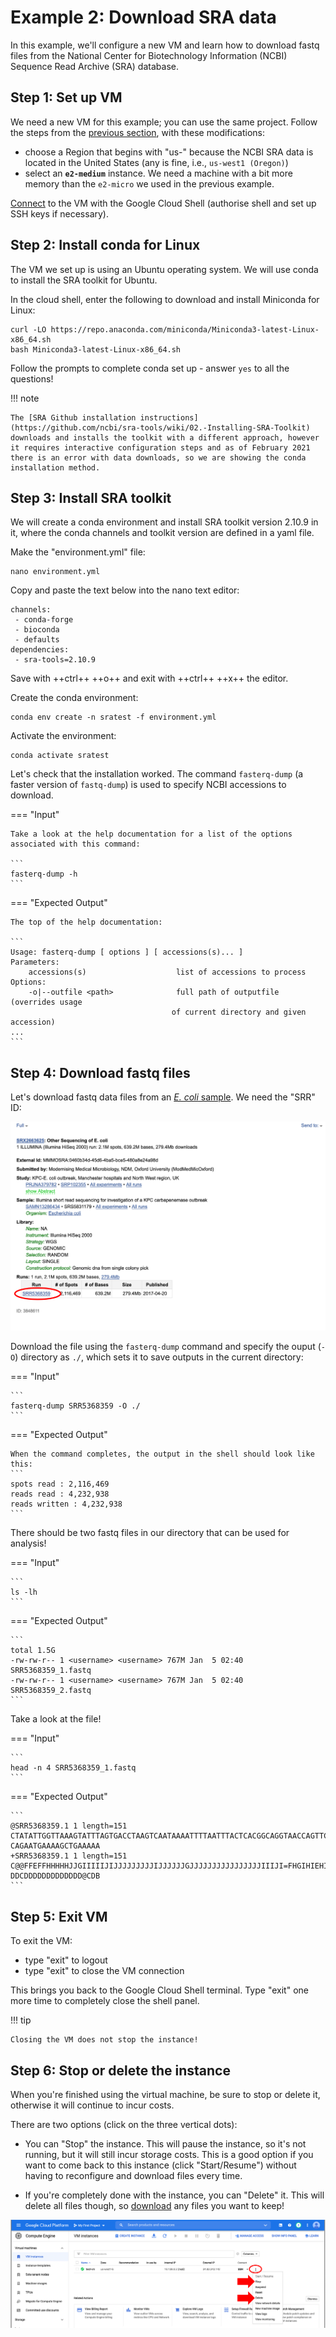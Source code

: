 # Example 2: Download SRA data

In this example, we'll configure a new VM and learn how to download fastq files from the National Center for Biotechnology Information (NCBI) Sequence Read Archive (SRA) database.

## Step 1: Set up VM

We need a new VM for this example; you can use the same project. Follow the steps from the [previous section](./gcp2.md), with these modifications:

- choose a Region that begins with "us-" because the NCBI SRA data is located in the United States (any is fine, i.e., `us-west1 (Oregon)`)
- select an **`e2-medium`** instance. We need a machine with a bit more memory than the `e2-micro` we used in the previous example.

[Connect](./gcp2.md) to the VM with the Google Cloud Shell (authorise shell and set up SSH keys if necessary).

## Step 2: Install conda for Linux

The VM we set up is using an Ubuntu operating system. We will use conda to install the SRA toolkit for Ubuntu.

In the cloud shell, enter the following to download and install Miniconda for Linux:

```
curl -LO https://repo.anaconda.com/miniconda/Miniconda3-latest-Linux-x86_64.sh
bash Miniconda3-latest-Linux-x86_64.sh
```

Follow the prompts to complete conda set up - answer `yes` to all the questions!

!!! note

    The [SRA Github installation instructions](https://github.com/ncbi/sra-tools/wiki/02.-Installing-SRA-Toolkit) downloads and installs the toolkit with a different approach, however it requires interactive configuration steps and as of February 2021 there is an error with data downloads, so we are showing the conda installation method.

## Step 3: Install SRA toolkit

We will create a conda environment and install SRA toolkit version 2.10.9 in it, where the conda channels and toolkit version are defined in a yaml file.

Make the "environment.yml" file:

```
nano environment.yml
```

Copy and paste the text below into the nano text editor:

```
channels:
 - conda-forge
 - bioconda
 - defaults
dependencies:
 - sra-tools=2.10.9
```

Save with ++ctrl++ ++o++ and exit with ++ctrl++ ++x++ the editor.

Create the conda environment:

```
conda env create -n sratest -f environment.yml
```

Activate the environment:

```
conda activate sratest
```

Let's check that the installation worked. The command `fasterq-dump` (a faster version of `fastq-dump`) is used to specify NCBI accessions to download.

=== "Input"

    Take a look at the help documentation for a list of the options associated with this command:

    ```
    fasterq-dump -h
    ```

=== "Expected Output"

    The top of the help documentation:

    ```
    Usage: fasterq-dump [ options ] [ accessions(s)... ]
    Parameters:
        accessions(s)                    list of accessions to process
    Options:
        -o|--outfile <path>              full path of outputfile (overrides usage
                                        of current directory and given accession)
    ...
    ```

## Step 4: Download fastq files

Let's download fastq data files from an [*E. coli* sample](https://www.ncbi.nlm.nih.gov/sra/SRR5368359). We need the "SRR" ID:

![](./gcp_images/sra_example_sample.png "NCBI SRR sample page")

Download the file using the `fasterq-dump` command and specify the ouput (`-O`) directory as `./`, which sets it to save outputs in the current directory:

=== "Input"

    ```
    fasterq-dump SRR5368359 -O ./
    ```

=== "Expected Output"

    When the command completes, the output in the shell should look like this:
    ```
    spots read : 2,116,469
    reads read : 4,232,938
    reads written : 4,232,938
    ```

There should be two fastq files in our directory that can be used for analysis!

=== "Input"

    ```
    ls -lh
    ```

=== "Expected Output"

    ```
    total 1.5G
    -rw-rw-r-- 1 <username> <username> 767M Jan  5 02:40 SRR5368359_1.fastq
    -rw-rw-r-- 1 <username> <username> 767M Jan  5 02:40 SRR5368359_2.fastq
    ```

Take a look at the file!

=== "Input"

    ```
    head -n 4 SRR5368359_1.fastq
    ```

=== "Expected Output"

    ```
    @SRR5368359.1 1 length=151
    CTATATTGGTTAAAGTATTTAGTGACCTAAGTCAATAAAATTTTAATTTACTCACGGCAGGTAACCAGTTCAGAAGCTGCTATCAGACACTCTTTTTTTAATCCACACAGAGACATATTGCCCGTTGCAGT
    CAGAATGAAAAGCTGAAAAA
    +SRR5368359.1 1 length=151
    C@@FFEFFHHHHHJJGIIIIIJIJJJJJJJJJIJJJJJJGJJJJJJJJJJJJJJJJIIIJI=FHGIHIEHIJJHHGHHFFFFFDEEEDEDDDDCDDDDBDDCCCDDDDDDDDDDDDC@CCCDDD>ADDCDD
    DDCDDDDDDDDDDDDD@CDB
    ```

## Step 5: Exit VM

To exit the VM:

- type "exit" to logout
- type "exit" to close the VM connection

This brings you back to the Google Cloud Shell terminal. Type "exit" one more time to completely close the shell panel.

!!! tip

    Closing the VM does not stop the instance!

## Step 6: Stop or delete the instance

When you're finished using the virtual machine, be sure to stop or delete it, otherwise it will continue to incur costs.

There are two options (click on the three vertical dots):

- You can "Stop" the instance. This will pause the instance, so it's not running, but it will still incur storage costs. This is a good option if you want to come back to this instance (click "Start/Resume") without having to reconfigure and download files every time.

- If you're completely done with the instance, you can "Delete" it. This will delete all files though, so [download](./gcp3.md#files-to-bucket) any files you want to keep!

![](./gcp_images/gcp_vmstop.png "Stop or delete VM")
